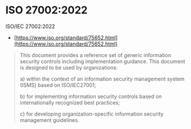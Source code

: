 # ISO 27002:2022

ISO/IEC 27002:2022

- [https://www.iso.org/standard/75652.html](https://www.iso.org/standard/75652.html)

> This document provides a reference set of generic information security controls including implementation guidance. This document is designed to be used by organizations:
> 
> a) within the context of an information security management system (ISMS) based on ISO/IEC27001;
> 
> b) for implementing information security controls based on internationally recognized best practices;
> 
> c) for developing organization-specific information security management guidelines.
